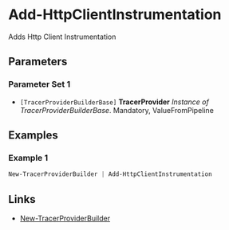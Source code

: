 # Add-HttpClientInstrumentation


Adds Http Client Instrumentation
## Parameters


### Parameter Set 1


- `[TracerProviderBuilderBase]` **TracerProvider** _Instance of TracerProviderBuilderBase_.  Mandatory, ValueFromPipeline


## Examples


### Example 1




```powershell
New-TracerProviderBuilder | Add-HttpClientInstrumentation
```


## Links


- [New-TracerProviderBuilder](New-TracerProviderBuilder.md)
